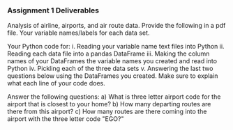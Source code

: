 ### Assignment 1 Deliverables
Analysis of airline, airports, and air route data. 
Provide the following in a pdf file. Your variable names/labels for each data set.

Your Python code for:
i.    Reading your variable name text files into Python
ii.   Reading each data file into a pandas DataFrame
iii.  Making the column names of your DataFrames the variable names you created and read into Python
iv.   Pickling each of the three data sets
v.    Answering the last two questions below using the DataFrames you created. Make sure to explain what each line of your code does.

Answer the following questions:
a) What is three letter airport code for the airport that is closest to your home?
b) How many departing routes are there from this airport?
c) How many routes are there coming into the airport with the three letter code "EGO?"
